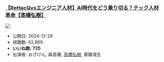 ### [【ReHacQvsエンジニア人材】AI時代をどう乗り切る？テック人材革命【高橋弘樹】](https://www.youtube.com/watch?v=ybefk4SCsj8)
[![](https://img.youtube.com/vi/ybefk4SCsj8/sddefault.jpg)](https://www.youtube.com/watch?v=ybefk4SCsj8)
-   公開日: 2024-12-28
-   視聴数: 62,869
-   **いいね数: 725**
-   出演者: おざけん, 森島肇, [高橋弘樹](/rehacq_fan/people/高橋弘樹 "wikilink"), 齋藤滉生
